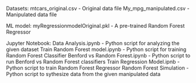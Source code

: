 Datasets:
mtcars_original.csv - Original data file
My_mpg_manipulated.csv - Manipulated data file

ML model:
myRegressionmodelOriginal.pkl - A pre-trained Random Forest Regressor

Jupyter Notebook:
Data Analysis.ipynb - Python script for analyzing the given dataset
Train Random Forest model.ipynb - Python script for training Random Forest Classifier
Benford vs Random Forest.ipynb - Python script to run Benford vs Random Forest classifiers
Train Regression Model.ipnb - Python script to train Random Forest Regressor
Random Forest Simulation - Python script to sythesize data from the given manipulated data


